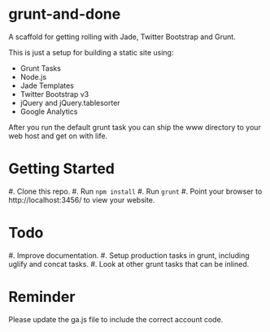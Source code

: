 grunt-and-done
==============

A scaffold for getting rolling with Jade, Twitter Bootstrap and Grunt.

This is just a setup for building a static site using:

*   Grunt Tasks
*   Node.js
*   Jade Templates
*   Twitter Bootstrap v3
*   jQuery and jQuery.tablesorter
*   Google Analytics

After you run the default grunt task you can ship the www directory to your 
web host and get on with life.  

Getting Started
===============

#.  Clone this repo.
#.  Run `npm install`
#.  Run `grunt` 
#.  Point your browser to http://localhost:3456/ to view your website.

Todo
====

#.  Improve documentation.
#.  Setup production tasks in grunt, including uglify and concat tasks.
#.  Look at other grunt tasks that can be inlined.

Reminder
========

Please update the ga.js file to include the correct account code.

